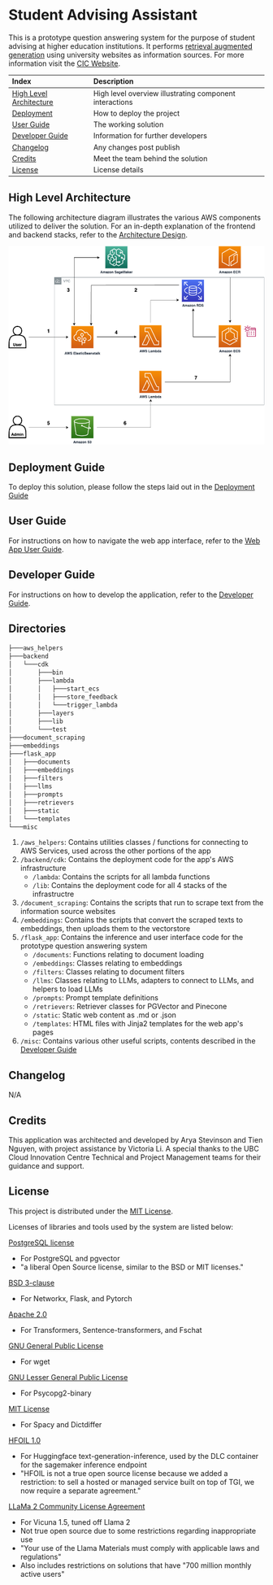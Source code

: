# Student Advising Assistant

This is a prototype question answering system for the purpose of student advising at higher education institutions. It performs [retrieval augmented generation](https://docs.aws.amazon.com/sagemaker/latest/dg/jumpstart-foundation-models-customize-rag.html) using university websites as information sources. 
For more information visit the [CIC Website](https://cic.ubc.ca/).

| Index                                               | Description                                             |
| :-------------------------------------------------- | :------------------------------------------------------ |
| [High Level Architecture](#high-level-architecture) | High level overview illustrating component interactions |
| [Deployment](#deployment-guide)                     | How to deploy the project                               |
| [User Guide](#user-guide)                           | The working solution                                    |
| [Developer Guide](#user-guide)                      | Information for further developers                      |
| [Changelog](#changelog)                             | Any changes post publish                                |
| [Credits](#credits)                                 | Meet the team behind the solution                       |
| [License](#license)                                 | License details                                         |

## High Level Architecture

The following architecture diagram illustrates the various AWS components utilized to deliver the solution. For an in-depth explanation of the frontend and backend stacks, refer to the [Architecture Design](docs/ArchitectureDesign.md).

![Alt text](docs/images/architecture_diagram.png)

## Deployment Guide

To deploy this solution, please follow the steps laid out in the [Deployment Guide](docs/DeploymentGuide.md)

## User Guide

For instructions on how to navigate the web app interface, refer to the [Web App User Guide](docs/UserGuide.md).

## Developer Guide

For instructions on how to develop the application, refer to the [Developer Guide](docs/DeveloperGuide.md).

## Directories

```
├───aws_helpers
├───backend
│   └───cdk
│       ├───bin
│       ├───lambda
│       │   ├───start_ecs
│       │   ├───store_feedback
│       │   └───trigger_lambda
│       ├───layers
│       ├───lib
│       └───test
├───document_scraping
├───embeddings
├───flask_app
│   ├───documents
│   ├───embeddings
│   ├───filters
│   ├───llms
│   ├───prompts
│   ├───retrievers
│   ├───static
│   └───templates
└───misc
```

1. `/aws_helpers`: Contains utilities classes / functions for connecting to AWS Services, used across the other portions of the app
2. `/backend/cdk`: Contains the deployment code for the app's AWS infrastructure
    - `/lambda`: Contains the scripts for all lambda functions
    - `/lib`: Contains the deployment code for all 4 stacks of the infrastructre
3. `/document_scraping`: Contains the scripts that run to scrape text from the information source websites
4. `/embeddings`: Contains the scripts that convert the scraped texts to embeddings, then uploads them to the vectorstore
5. `/flask_app`: Contains the inference and user interface code for the prototype question answering system
    - `/documents`: Functions relating to document loading
    - `/embeddings`: Classes relating to embeddings
    - `/filters`: Classes relating to document filters
    - `/llms`: Classes relating to LLMs, adapters to connect to LLMs, and helpers to load LLMs
    - `/prompts`: Prompt template definitions
    - `/retrievers`: Retriever classes for PGVector and Pinecone
    - `/static`: Static web content as .md or .json
    - `/templates`: HTML files with Jinja2 templates for the web app's pages
6. `/misc`: Contains various other useful scripts, contents described in the [Developer Guide](./docs/DeveloperGuide.md)

## Changelog
N/A

## Credits

This application was architected and developed by Arya Stevinson and Tien Nguyen, with project assistance by Victoria Li. A special thanks to the UBC Cloud Innovation Centre Technical and Project Management teams for their guidance and support.

## License

This project is distributed under the [MIT License](LICENSE).

Licenses of libraries and tools used by the system are listed below:

[PostgreSQL license](https://www.postgresql.org/about/licence/)
- For PostgreSQL and pgvector
- "a liberal Open Source license, similar to the BSD or MIT licenses."

[BSD 3-clause](https://opensource.org/license/bsd-3-clause/)
- For Networkx, Flask, and Pytorch

[Apache 2.0](https://www.apache.org/licenses/LICENSE-2.0)
- For Transformers, Sentence-transformers, and Fschat

[GNU General Public License](https://www.gnu.org/licenses/gpl-3.0.en.html)
- For wget
	
[GNU Lesser General Public License](https://www.gnu.org/licenses/lgpl-3.0.en.html)
- For Psycopg2-binary

[MIT License](LICENSE)
- For Spacy and Dictdiffer

[HFOIL 1.0](https://github.com/huggingface/text-generation-inference/blob/bde25e62b33b05113519e5dbf75abda06a03328e/LICENSE)
- For Huggingface text-generation-inference, used by the DLC container for the sagemaker inference endpoint
- "HFOIL is not a true open source license because we added a restriction: to sell a hosted or managed service built on top of TGI, we now require a separate agreement."

[LLaMa 2 Community License Agreement](https://github.com/facebookresearch/llama/blob/main/LICENSE)
- For Vicuna 1.5, tuned off Llama 2
- Not true open source due to some restrictions regarding inappropriate use
- "Your use of the Llama Materials must comply with applicable laws and regulations"
- Also includes restrictions on solutions that have "700 million monthly active users"
